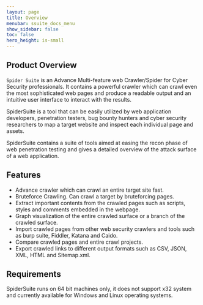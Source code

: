 ```yaml
---
layout: page
title: Overview
menubar: ssuite_docs_menu
show_sidebar: false
toc: false
hero_height: is-small
---
```


## Product Overview
`Spider Suite` is an Advance Multi-feature web Crawler/Spider for Cyber Security professionals. It contains a powerful crawler which can crawl even the most sophisticated web pages and produce a readable output and an intuitive user interface to interact with the results.

SpiderSuite is a tool that can be easily utilized by web application developers, penetration testers, bug bounty hunters and cyber security researchers to map a target website and inspect each individual page and assets.

SpiderSuite contains a suite of tools aimed at easing the recon phase of web penetration testing and gives a detailed overview of the attack surface of a web application.

## Features
- Advance crawler which can crawl an entire target site fast.
- Bruteforce Crawling. Can crawl a target by bruteforcing pages.
- Extract important contents from the crawled pages such as scripts, styles and
comments embedded in the webpage.
- Graph visualization of the entire crawled surface or a branch of the crawled
surface.
- Import crawled pages from other web security crawlers and tools such as burp
suite, Fiddler, Katana and Caido.
- Compare crawled pages and entire crawl projects.
- Export crawled links to different output formats such as CSV, JSON, XML, HTML
and Sitemap.xml.

## Requirements
SpiderSuite runs on 64 bit machines only, it does not support x32 system and currently available for Windows and Linux operating systems.
